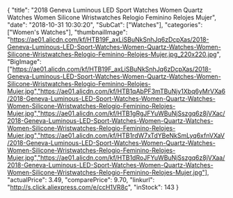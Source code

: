{
	"title": "2018 Geneva Luminous LED Sport Watches Women Quartz Watches Women Silicone Wristwatches Relogio Feminino Relojes Mujer",
	"date": "2018-10-31 10:30:20",
	"SubCat": ["Watches"],
	"categories": ["Women's Watches"],
	"thumbnailImage": "https://ae01.alicdn.com/kf/HTB19F_axLiSBuNkSnhJq6zDcpXas/2018-Geneva-Luminous-LED-Sport-Watches-Women-Quartz-Watches-Women-Silicone-Wristwatches-Relogio-Feminino-Relojes-Mujer.jpg_220x220.jpg",
	"BigImage": ["https://ae01.alicdn.com/kf/HTB19F_axLiSBuNkSnhJq6zDcpXas/2018-Geneva-Luminous-LED-Sport-Watches-Women-Quartz-Watches-Women-Silicone-Wristwatches-Relogio-Feminino-Relojes-Mujer.jpg","https://ae01.alicdn.com/kf/HTB1qAbPF3mTBuNjy1Xbq6yMrVXa6/2018-Geneva-Luminous-LED-Sport-Watches-Women-Quartz-Watches-Women-Silicone-Wristwatches-Relogio-Feminino-Relojes-Mujer.jpg","https://ae01.alicdn.com/kf/HTB1gRgJFYuWBuNjSszgq6z8jVXac/2018-Geneva-Luminous-LED-Sport-Watches-Women-Quartz-Watches-Women-Silicone-Wristwatches-Relogio-Feminino-Relojes-Mujer.jpg","https://ae01.alicdn.com/kf/HTB1rdW7xTdYBeNkSmLyq6xfnVXaV/2018-Geneva-Luminous-LED-Sport-Watches-Women-Quartz-Watches-Women-Silicone-Wristwatches-Relogio-Feminino-Relojes-Mujer.jpg","https://ae01.alicdn.com/kf/HTB1dRoJFYuWBuNjSszgq6z8jVXaa/2018-Geneva-Luminous-LED-Sport-Watches-Women-Quartz-Watches-Women-Silicone-Wristwatches-Relogio-Feminino-Relojes-Mujer.jpg"],
	"actualPrice": 3.49,
	"comparePrice": 9.70,
	"linkurl": "http://s.click.aliexpress.com/e/ccH1VR8c",
	"inStock": 143
}
